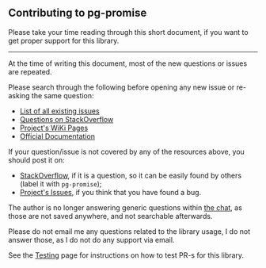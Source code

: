 Contributing to pg-promise
--------------------------

Please take your time reading through this short document, if you want to get proper support for this library.

---

At the time of writing this document, most of the new questions or issues are repeated.

Please search through the following before opening any new issue or re-asking the same question:

* [List of all existing issues](https://github.com/vitaly-t/pg-promise/issues?q=is%3Aissue+is%3Aclosed)
* [Questions on StackOverflow](https://stackoverflow.com/questions/tagged/pg-promise)
* [Project's WiKi Pages](https://github.com/vitaly-t/pg-promise/wiki)
* [Official Documentation](http://vitaly-t.github.io/pg-promise/)

If your question/issue is not covered by any of the resources above, you should post it on:

* [StackOverflow](https://stackoverflow.com), if it is a question, so it can be easily found by others (label it with `pg-promise`);
* [Project's Issues](https://github.com/vitaly-t/pg-promise/issues), if you think that you have found a bug.

The author is no longer answering generic questions within [the chat](https://gitter.im/vitaly-t/pg-promise?utm_source=badge&utm_medium=badge&utm_campaign=pr-badge&utm_content=badge),
as those are not saved anywhere, and not searchable afterwards.  

Please do not email me any questions related to the library usage, I do not answer those, as I do not do any support via email.

See the [Testing](https://github.com/vitaly-t/pg-promise/wiki/Testing) page for instructions on how to test PR-s for this library.
